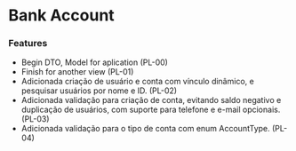 # Bank Account

### Features

* Begin DTO, Model for aplication (PL-00)
* Finish for another view (PL-01)
* Adicionada criação de usuário e conta com vínculo dinâmico, e pesquisar usuários por nome e ID. (PL-02)
* Adicionada validação para criação de conta, evitando saldo negativo e duplicação de usuários, com suporte para telefone e e-mail opcionais. (PL-03)
* Adicionada validação para o tipo de conta com enum AccountType. (PL-04)

